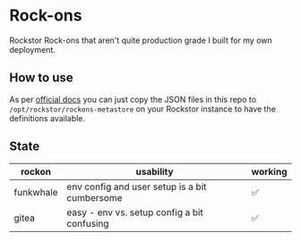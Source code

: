 # Rock-ons

Rockstor Rock-ons that aren't quite production grade I built for my own deployment.

## How to use

As per [official docs](http://rockstor.com/docs/docker-based-rock-ons/overview.html#adding-your-own-rock-on) you can just copy the JSON files in this repo to `/opt/rockstor/rockons-metastore` on your Rockstor instance to have the definitions available.

## State

| rockon | usability | working |
|--------|-----------|---------|
| funkwhale | env config and user setup is a bit cumbersome| :white_check_mark: |
| gitea | easy - env vs. setup config a bit confusing | :white_check_mark: |